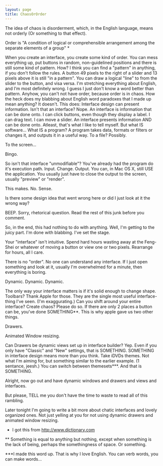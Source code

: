 ```yaml
---
layout: page
title: ChaosOrOrder
---
```


The idea of chaos is disorderment, which, in the English language, means not orderly (Or something to that effect).


Order is "A condition of logical or comprehensible arrangement among the separate elements of a group" *


When you create an interface, you create some kind of order. You can mess everything up, put buttons in random, non-guidelined positions and there is still some kind of pattern. How?
I think you can find a "pattern" in anything, if you don't follow the rules. A button 49 pixels to the right of a slider and 13 pixels above it is still "in a pattern". You can draw a logical "line" to from the slider to the button, and visa versa. I'm stretching everything about English, and I'm most definitely wrong. I guess I just don't know a word better than pattern. Anyhow, you can't not have order, because order is in chaos. How the heck does my blabbing about English word paradoxes that I made up mean anything? It doesn't. This does:
Interface design can present information. Isn't that an interface? Nope. An interface is information that can be done onto. I can click buttons, even though they display a label. I can drag text. I can move a slider. An interface presents information AND can be done onto. Atleast, that's what I like to tell myself. But what IS software... What IS a program? A program takes data, formats or filters or changes it, and outputs it in a useful way. To a file? Possibly. 

To the screen...

Bingo.

So isn't that interface "unmodifiable"? You've already had the program do it's execution path. Input. Change. Output. You can, in Mac OS X, still USE the application. You usually just have to close the output to the screen, usually "preview" or "render".

This makes. No. Sense.

Is there some design idea that went wrong here or did I just look at it the wrong way?

BEEP. Sorry, rhetorical question. Read the rest of this junk before you comment.

So, in the end, this had nothing to do with anything. Well, I'm getting to the juicy part. I'm done with blabbing. I've set the stage.

Your "interface" isn't intuitive. Spend hard hours wasting away at the Feng-Shei or whatever of moving a button or view one or two pixels. Rearrange for hours, all I care.

There is no "order". No one can understand any interface. If I just open something and look at it, usually I'm overwhelmed for a minute, then everything is boring.

Dynamic. Dynamic. Dynamic.

The only way your interface matters is if it's solid enough to change shape. Toolbars? Thank Apple for those. They are the single most useful interface-thing I've seen. (I'm exaggurating.)
Can you shift around your entire interface? Create chaos? Please do so. If there are only 2 places a button can be, you've done SOMETHING**. This is why apple gave us two other things.

Drawers.

Animated Window resizing.

Can Drawers be dynamic views set up in interface builder? Yep. Even if you only have  "Classic" and "New" settings, that is SOMETHING. SOMETHING in interface design means more than you think. Take iDVDs themes. Not what I'm aiming for, but something similar to the earlier example. (1 sentance, jeesh.) You can switch between themesets***. And that is SOMETHING.

 Alright, now go out and have dynamic windows and drawers and views and interfaces.

But please, TELL me you don't have the time to waste to read all of this rambling.

Later tonight I'm going to write a bit more about chatic interfaces and lovely organized ones. Not just yelling at you for not using dynamic drawers and animated window resizing.

* I got this from http://www.dictionary.com

** Something is equal to anything but nothing, except when something is the lack of being, perhaps the somethingness of space. Or something.

***I made this word up. That is why I love English. You can verb words, you can make words...

